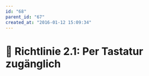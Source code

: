 ```yaml
---
id: "68"
parent_id: "67"
created_at: "2016-01-12 15:09:34"
---
```


# 📜 Richtlinie 2.1: Per Tastatur zugänglich
